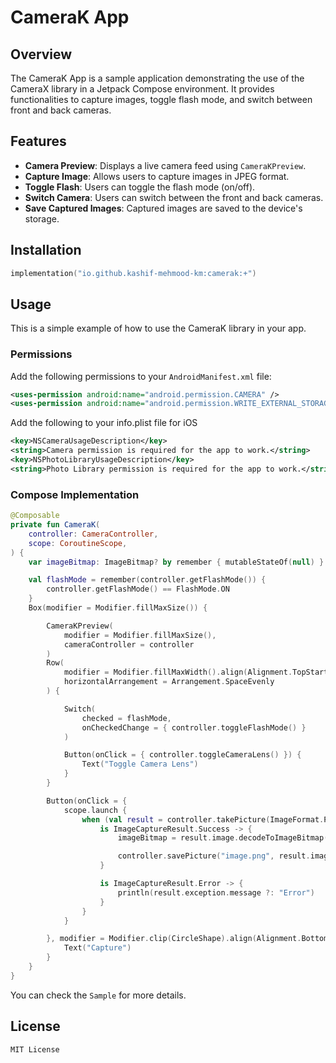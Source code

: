 # CameraK App

## Overview

The CameraK App is a sample application demonstrating the use of the CameraX library in a Jetpack Compose environment. It provides functionalities to capture images, toggle flash mode, and switch between front and back cameras.

## Features

- **Camera Preview**: Displays a live camera feed using `CameraKPreview`.
- **Capture Image**: Allows users to capture images in JPEG format.
- **Toggle Flash**: Users can toggle the flash mode (on/off).
- **Switch Camera**: Users can switch between the front and back cameras.
- **Save Captured Images**: Captured images are saved to the device's storage.


## Installation

```Kotlin
implementation("io.github.kashif-mehmood-km:camerak:+")
```

## Usage

This is a simple example of how to use the CameraK library in your app.

### Permissions

Add the following permissions to your `AndroidManifest.xml` file:

```xml
<uses-permission android:name="android.permission.CAMERA" />
<uses-permission android:name="android.permission.WRITE_EXTERNAL_STORAGE" />
```
Add the following to your info.plist file for iOS
```xml
<key>NSCameraUsageDescription</key>
<string>Camera permission is required for the app to work.</string>
<key>NSPhotoLibraryUsageDescription</key>
<string>Photo Library permission is required for the app to work.</string>
```

### Compose Implementation
```Kotlin
@Composable
private fun CameraK(
    controller: CameraController,
    scope: CoroutineScope,
) {
    var imageBitmap: ImageBitmap? by remember { mutableStateOf(null) }

    val flashMode = remember(controller.getFlashMode()) {
        controller.getFlashMode() == FlashMode.ON
    }
    Box(modifier = Modifier.fillMaxSize()) {

        CameraKPreview(
            modifier = Modifier.fillMaxSize(),
            cameraController = controller
        )
        Row(
            modifier = Modifier.fillMaxWidth().align(Alignment.TopStart),
            horizontalArrangement = Arrangement.SpaceEvenly
        ) {

            Switch(
                checked = flashMode,
                onCheckedChange = { controller.toggleFlashMode() }
            )

            Button(onClick = { controller.toggleCameraLens() }) {
                Text("Toggle Camera Lens")
            }
        }

        Button(onClick = {
            scope.launch {
                when (val result = controller.takePicture(ImageFormat.PNG)) {
                    is ImageCaptureResult.Success -> {
                        imageBitmap = result.image.decodeToImageBitmap()

                        controller.savePicture("image.png", result.image, Directory.PICTURES)
                    }

                    is ImageCaptureResult.Error -> {
                        println(result.exception.message ?: "Error")
                    }
                }
            }

        }, modifier = Modifier.clip(CircleShape).align(Alignment.BottomCenter).padding(16.dp)) {
            Text("Capture")
        }
    }
}
```
You can check the `Sample` for more details.

## License

```
MIT License
```